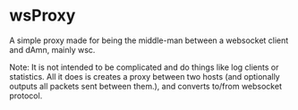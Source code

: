 wsProxy
=========

A simple proxy made for being the middle-man between a websocket client and dAmn, mainly wsc.

Note: It is not intended to be complicated and do things like log clients or statistics. All it does is creates a proxy between two hosts (and optionally outputs all packets sent between them.), and converts to/from websocket protocol.
